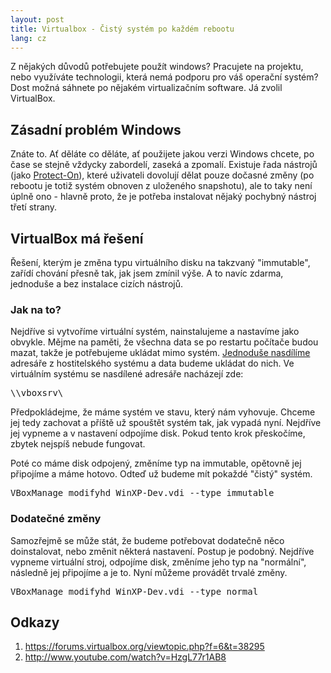 ```yaml
---
layout: post
title: Virtualbox - Čistý systém po každém rebootu
lang: cz
---
```


Z nějakých důvodů potřebujete použít windows? Pracujete na projektu, nebo využíváte technologii, která nemá podporu pro váš operační systém? Dost možná sáhnete po nějakém virtualizačním software. Já zvolil VirtualBox.


## Zásadní problém Windows
Znáte to. Ať děláte co děláte, ať použijete jakou verzi Windows chcete, po čase se stejně vždycky zabordelí, zaseká a zpomalí. Existuje řada nástrojů (jako [Protect-On](http://www.mastereye.cz/protecton-pro)), které uživateli dovolují dělat pouze dočasné změny (po rebootu je totiž systém obnoven z uloženého snapshotu), ale to taky není úplně ono - hlavně proto, že je potřeba instalovat nějaký pochybný nástroj třetí strany.

## VirtualBox má řešení
Řešení, kterým je změna typu virtuálního disku na takzvaný "immutable", zařídí chování přesně tak, jak jsem zmínil výše. A to navíc zdarma, jednoduše a bez instalace cizích nástrojů.

### Jak na to?
Nejdříve si vytvoříme virtuální systém, nainstalujeme a nastavíme jako obvykle. Mějme na paměti, že všechna data se po restartu počítače budou mazat, takže je potřebujeme ukládat mimo systém. [Jednoduše nasdílíme](http://www.youtube.com/watch?v=HzgL77r1AB8) adresáře z hostitelského systému a data budeme ukládat do nich. Ve virtuálním systému se nasdílené adresáře nacházejí zde:

<pre class="prettyprint">
\\vboxsrv\
</pre>

Předpokládejme, že máme systém ve stavu, který nám vyhovuje. Chceme jej tedy zachovat a příště už spouštět systém tak, jak vypadá nyní. Nejdříve jej vypneme a v nastavení odpojíme disk. Pokud tento krok přeskočíme, zbytek nejspíš nebude fungovat.

Poté co máme disk odpojený, změníme typ na immutable, opětovně jej připojíme a máme hotovo. Odteď už budeme mít pokaždé "čistý" systém.

<pre class="prettyprint">
VBoxManage modifyhd WinXP-Dev.vdi --type immutable
</pre>

### Dodatečné změny
Samozřejmě se může stát, že budeme potřebovat dodatečně něco doinstalovat, nebo změnit některá nastavení. Postup je podobný. Nejdříve vypneme virtuální stroj, odpojíme disk, změníme jeho typ na "normální", následně jej připojíme a je to. Nyní můžeme provádět trvalé změny.

<pre class="prettyprint">
VBoxManage modifyhd WinXP-Dev.vdi --type normal
</pre>

## Odkazy
1. <https://forums.virtualbox.org/viewtopic.php?f=6&t=38295>
2. <http://www.youtube.com/watch?v=HzgL77r1AB8>
